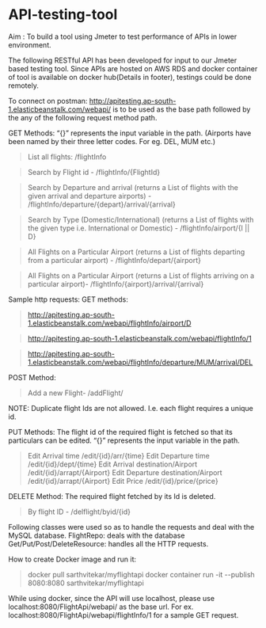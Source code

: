 # API-testing-tool
Aim : To build a tool using Jmeter to test performance of APIs in lower environment.

The following RESTful API has been developed for input to our Jmeter based testing tool. Since APIs are hosted on AWS RDS and docker container of tool is available on docker hub(Details in footer), testings could be done remotely.

To connect on postman: http://apitesting.ap-south-1.elasticbeanstalk.com/webapi/ is to be used as the base path followed by the any of the following request method path.

GET Methods: “{}” represents the input variable in the path. (Airports have been named by their three letter codes. For eg. DEL, MUM etc.)
> List all flights: /flightInfo

> Search by Flight id -   /flightInfo/{FlightId}

> Search by Departure and arrival (returns a List of flights with the given arrival and departure airports) -  /flightInfo/departure/{depart}/arrival/{arrival}

> Search by Type (Domestic/International) (returns a List of flights with the given type i.e. International or Domestic) -     /flightInfo/airport/{I || D}    

> All Flights on a Particular Airport (returns a List of flights departing from a particular airport) -  /flightInfo/depart/{airport}

> All Flights on a Particular Airport (returns a List of flights arriving on a particular airport)- /flightInfo/{airport}/arrival/{arrival}

  Sample http requests:
  GET methods:
  > http://apitesting.ap-south-1.elasticbeanstalk.com/webapi/flightInfo/airport/D

  > http://apitesting.ap-south-1.elasticbeanstalk.com/webapi/flightInfo/1

  > http://apitesting.ap-south-1.elasticbeanstalk.com/webapi/flightInfo/departure/MUM/arrival/DEL


POST Method: 
> Add a new Flight-   /addFlight/

NOTE: Duplicate flight Ids are not allowed. I.e. each flight requires a unique id.

PUT Methods: The flight id of the required flight is fetched so that its particulars can be edited.
“{}” represents the input variable in the path. 

> Edit Arrival time                               /edit/{id}/arr/{time}
> Edit Departure time                      /edit/{id}/dept/{time} 
> Edit Arrival destination/Airport            /edit/{id}/arrapt/{Airport}
> Edit Departure destination/Airport     /edit/{id}/arrapt/{Airport}
> Edit Price                                    /edit/{id}/price/{price}


DELETE Method: The required flight fetched by its Id is deleted.	
> By flight ID -  /delflight/byid/{id}   


Following classes were used so as to handle the requests and deal with the MySQL database. 
FlightRepo: deals with the database
Get/Put/Post/DeleteResource:  handles all the HTTP requests.  


How to create Docker image and run it:
>docker pull sarthvitekar/myflightapi
>docker container run -it --publish 8080:8080 sarthvitekar/myflightapi

 While using docker, since the API will use localhost, please use localhost:8080/FlightApi/webapi/ as the base url.
For ex. localhost:8080/FlightApi/webapi/flightInfo/1 for a sample GET request.




